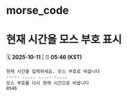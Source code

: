 # morse_code
# 현재 시간을 모스 부호 표시
<!-- MORSE_TIME_START -->
🗓️ **2025-10-11** | ⏰ **05:46 (KST)**

```
현재 시간을 입력하세요. 모스 부호로 바꿉니다
----- ..... ....- -....
모스 부호를 다시 현재 시간으로 바꿉니다
0546
```
<!-- MORSE_TIME_END -->

